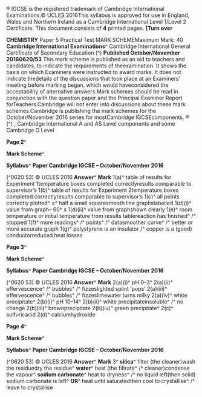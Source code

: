 ® IGCSE is the registered trademark of Cambridge International Examinations.© UCLES 2016This syllabus is approved for use in England, Wales and Northern Ireland as a Cambridge International Level 1/Level 2 Certificate. This document consists of **4** printed pages. **[Turn over** 

**CHEMISTRY** Paper 5 Practical Test MARK SCHEMEMaximum Mark: 40 **Cambridge International Examinations**^ Cambridge International General Certificate of Secondary Education (^) **Published October/November 20160620/53** This mark scheme is published as an aid to teachers and candidates, to indicate the requirements of theexamination. It shows the basis on which Examiners were instructed to award marks. It does not indicate thedetails of the discussions that took place at an Examiners’ meeting before marking began, which would haveconsidered the acceptability of alternative answers.Mark schemes should be read in conjunction with the question paper and the Principal Examiner Report forTeachers.Cambridge will not enter into discussions about these mark schemes.Cambridge is publishing the mark schemes for the October/November 2016 series for mostCambridge IGCSEcomponents. ® (^) , Cambridge International A and AS Level components and some Cambridge O Level 


**Page 2**^ 

**Mark Scheme**^ 

**Syllabus**^ **Paper Cambridge IGCSE – October/November 2016** 

(^0620 53) © UCLES 2016 **Answer**^ **Mark** 1(a)^ table of results for Experiment 1temperature boxes completed correctlyresults comparable to supervisor’s 1(b)^ table of results for Experiment 2temperature boxes completed correctlyresults comparable to supervisor’s 1(c)^ all points correctly plotted^ ±^ half a small squaresmooth line graphslabelled 1(d)(i)^ value from graph– 60^ s 1(d)(ii)^ value from graphshown clearly 1(e)^ room temperature or initial temperature from results tablereaction has finished^ /^ stopped 1(f)^ more readings^ /^ points^ /^ datasmoother curve^ /^ better or more accurate graph 1(g)^ polystyrene is an insulator /^ copper is a (good) conductorreduced heat losses 


**Page 3**^ 

**Mark Scheme**^ 

**Syllabus**^ **Paper Cambridge IGCSE – October/November 2016** 

(^0620 53) © UCLES 2016 **Answer**^ **Mark** 2(a)(i)^ pH 0–3^ 2(a)(ii)^ effervescence^ /^ bubbles^ /^ fizzeslighted splint ‘pops’ 2(a)(iii)^ effervescence^ /^ bubbles^ /^ fizzeslimewater turns milky 2(a)(iv)^ white precipitate^ 2(b)(i)^ pH 10–14^ 2(b)(ii)^ white precipitateinsoluble^ /^ no change 2(b)(iii)^ brownprecipitate 2(b)(iv)^ green precipitate^ 2(c)^ sulfuricacid 2(d)^ calciumhydroxide 


**Page 4**^ 

**Mark Scheme**^ 

**Syllabus**^ **Paper Cambridge IGCSE – October/November 2016** 

(^0620 53) © UCLES 2016 **Answer**^ **Mark** 3^ **silica**^ filter (the cleaner)wash the residuedry the residue^ **water**^ heat (the filtrate^ /^ cleaner)condense the vapour^ **sodium carbonate**^ heat to dryness^ /^ no liquid left(then solid) sodium carbonate is left^ **OR**^ heat until saturatedthen cool to crystallise^ /^ leave to crystallise 


